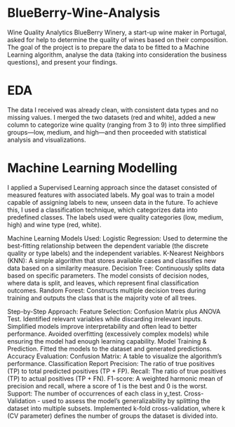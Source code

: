 # BlueBerry-Wine-Analysis
Wine Quality Analytics
BlueBerry Winery, a start-up wine maker in Portugal, asked for help to determine the quality of wines based on their composition.
The goal of the project is to prepare the data to be fitted to a Machine Learning algorithm, analyse the data (taking into consideration the business questions), and present your findings.

# EDA 
The data I received was already clean, with consistent data types and no missing values. I merged the two datasets (red and white), added a new column to categorize wine quality (ranging from 3 to 9) into three simplified groups—low, medium, and high—and then proceeded with statistical analysis and visualizations.

# Machine Learning Modelling
I applied a Supervised Learning approach since the dataset consisted of measured features with associated labels. My goal was to train a model capable of assigning labels to new, unseen data in the future. To achieve this, I used a classification technique, which categorizes data into predefined classes. The labels used were quality categories (low, medium, high) and wine type (red, white).

Machine Learning Models Used:
  Logistic Regression: Used to determine the best-fitting relationship between the dependent variable (the discrete quality or type labels) and the independent variables.
  K-Nearest Neighbors (KNN): A simple algorithm that stores available cases and classifies new data based on a similarity measure.
  Decision Tree: Continuously splits data based on specific parameters. The model consists of decision nodes, where data is split, and leaves, which represent final classification    outcomes.
  Random Forest: Constructs multiple decision trees during training and outputs the class that is the majority vote of all trees.

Step-by-Step Approach:
  Feature Selection: Confusion Matrix plus ANOVA Test.
  Identified relevant variables while discarding irrelevant inputs.
  Simplified models improve interpretability and often lead to better performance.
  Avoided overfitting (excessively complex models) while ensuring the model had enough learning capability.
  Model Training & Prediction.
  Fitted the models to the dataset and generated predictions.
  Accuracy Evaluation:
      Confusion Matrix: A table to visualize the algorithm’s performance.
      Classification Report
      Precision: The ratio of true positives (TP) to total predicted positives (TP + FP).
      Recall: The ratio of true positives (TP) to actual positives (TP + FN).
      F1-score: A weighted harmonic mean of precision and recall, where a score of 1 is the best and 0 is the worst.
      Support: The number of occurrences of each class in y_test.
      Cross-Validation - used to assess the model’s generalizability by splitting the dataset into multiple subsets.
Implemented k-fold cross-validation, where k (CV parameter) defines the number of groups the dataset is divided into.
